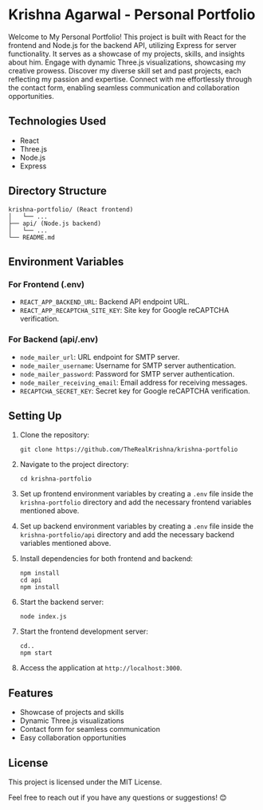 <h1>Krishna Agarwal - Personal Portfolio</h1>
<p>Welcome to My Personal Portfolio! This project is built with React for the frontend and Node.js for the backend API,
  utilizing Express for server functionality. It serves as a showcase of my projects, skills, and insights about him.
  Engage with dynamic Three.js visualizations, showcasing my creative prowess. Discover my diverse skill set and past
  projects, each reflecting my passion and expertise. Connect with me effortlessly through the contact form, enabling
  seamless communication and collaboration opportunities.</p>
<h2>Technologies Used</h2>
<ul>
  <li>React</li>
  <li>Three.js</li>
  <li>Node.js</li>
  <li>Express</li>
</ul>
<h2>Directory Structure</h2>
<pre><div class="dark bg-gray-950 rounded-md"><div class="flex items-center relative text-token-text-secondary bg-token-main-surface-secondary px-4 py-2 text-xs font-sans justify-between rounded-t-md"></div><div class="p-4 overflow-y-auto"><code class="!whitespace-pre hljs language-scss">krishna-portfolio/ (React frontend)
│   └── ...
├── api/ (Node.js backend)
│   └── ...
└── README<span class="hljs-selector-class">.md</span>
</code></div></div></pre>
<h2>Environment Variables</h2>
<h3>For Frontend (.env)</h3>
<ul>
  <li><code>REACT_APP_BACKEND_URL</code>: Backend API endpoint URL.</li>
  <li><code>REACT_APP_RECAPTCHA_SITE_KEY</code>: Site key for Google reCAPTCHA verification.</li>
</ul>
<h3>For Backend (api/.env)</h3>
<ul>
  <li><code>node_mailer_url</code>: URL endpoint for SMTP server.</li>
  <li><code>node_mailer_username</code>: Username for SMTP server authentication.</li>
  <li><code>node_mailer_password</code>: Password for SMTP server authentication.</li>
  <li><code>node_mailer_receiving_email</code>: Email address for receiving messages.</li>
  <li><code>RECAPTCHA_SECRET_KEY</code>: Secret key for Google reCAPTCHA verification.</li>
</ul>
<h2>Setting Up</h2>
<ol>
  <li>
    <p>Clone the repository:</p>
    <pre><div class="dark bg-gray-950 rounded-md"><div class="flex items-center relative text-token-text-secondary bg-token-main-surface-secondary px-4 py-2 text-xs font-sans justify-between rounded-t-md"></div><div class="p-4 overflow-y-auto"><code class="!whitespace-pre hljs language-bash">git <span class="hljs-built_in">clone</span> https://github.com/TheRealKrishna/krishna-portfolio
</code></div></div></pre>
  </li>
  <li>
    <p>Navigate to the project directory:</p>
    <pre><div class="dark bg-gray-950 rounded-md"><div class="flex items-center relative text-token-text-secondary bg-token-main-surface-secondary px-4 py-2 text-xs font-sans justify-between rounded-t-md"></div><div class="p-4 overflow-y-auto"><code class="!whitespace-pre hljs language-bash"><span class="hljs-built_in">cd</span> krishna-portfolio
</code></div></div></pre>
  </li>
  <li>
    <p>Set up frontend environment variables by creating a <code>.env</code> file inside the
      <code>krishna-portfolio</code> directory and add the necessary frontend variables mentioned above.</p>
  </li>
  <li>
    <p>Set up backend environment variables by creating a <code>.env</code> file inside the <code>krishna-portfolio/api</code> directory
      and add the necessary backend variables mentioned above.</p>
  </li>
  <li>
    <p>Install dependencies for both frontend and backend:</p>
    <pre><div class="dark bg-gray-950 rounded-md"><div class="p-4 overflow-y-auto"><code class="!whitespace-pre hljs language-bash">npm install
<span class="hljs-built_in">cd</span> api
npm install
</code></div></div></pre>
  </li>
  <li>
    <p>Start the backend server:</p>
    <pre><div class="dark bg-gray-950 rounded-md"><div class="flex items-center relative text-token-text-secondary bg-token-main-surface-secondary px-4 py-2 text-xs font-sans justify-between rounded-t-md"></div><div class="p-4 overflow-y-auto"><code class="!whitespace-pre hljs language-sql">node <span class="hljs-keyword">index.js</span>
</code></div></div></pre>
  </li>
  <li>
    <p>Start the frontend development server:</p>
    <pre><div class="dark bg-gray-950 rounded-md"><div class="flex items-center relative text-token-text-secondary bg-token-main-surface-secondary px-4 py-2 text-xs font-sans justify-between rounded-t-md"></div><div class="p-4 overflow-y-auto"><code class="!whitespace-pre hljs language-sql"><span class="hljs-keyword">cd..</span>
npm <span class="hljs-keyword">start</span>
</code></div></div></pre>
  </li>
  <li>
    <p>Access the application at <code>http://localhost:3000</code>.</p>
  </li>
</ol>
<h2>Features</h2>
<ul>
  <li>Showcase of projects and skills</li>
  <li>Dynamic Three.js visualizations</li>
  <li>Contact form for seamless communication</li>
  <li>Easy collaboration opportunities</li>
</ul>
<h2>License</h2>
<p>This project is licensed under the <a target="_new">MIT License</a>.</p>
<p>Feel free to reach out if you have any questions or suggestions! 😊</p>
